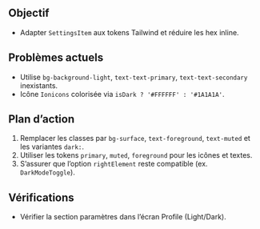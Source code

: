 ## Objectif
- Adapter `SettingsItem` aux tokens Tailwind et réduire les hex inline.

## Problèmes actuels
- Utilise `bg-background-light`, `text-text-primary`, `text-text-secondary` inexistants.
- Icône `Ionicons` colorisée via `isDark ? '#FFFFFF' : '#1A1A1A'`.

## Plan d’action
1. Remplacer les classes par `bg-surface`, `text-foreground`, `text-muted` et les variantes `dark:`.
2. Utiliser les tokens `primary`, `muted`, `foreground` pour les icônes et textes.
3. S’assurer que l’option `rightElement` reste compatible (ex. `DarkModeToggle`).

## Vérifications
- Vérifier la section paramètres dans l’écran Profile (Light/Dark).
